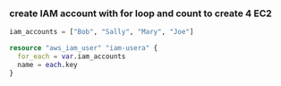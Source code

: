 ### create IAM account with for loop and count to create 4 EC2

```tf
iam_accounts = ["Bob", "Sally", "Mary", "Joe"]

resource "aws_iam_user" "iam-usera" {
  for_each = var.iam_accounts
  name = each.key
}
```